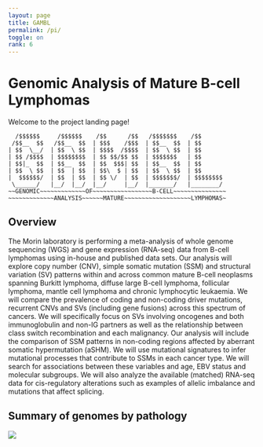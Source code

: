 ```yaml
---
layout: page
title: GAMBL
permalink: /pi/
toggle: on
rank: 6
---
```


# Genomic Analysis of Mature B-cell Lymphomas
Welcome to the project landing page!

```
  /$$$$$$     /$$$$$$    /$$      /$$   /$$$$$$$    /$$
 /$$__  $$   /$$__  $$  | $$$    /$$$  | $$__  $$  | $$
| $$  \__/  | $$  \ $$  | $$$$  /$$$$  | $$  \ $$  | $$
| $$ /$$$$  | $$$$$$$$  | $$ $$/$$ $$  | $$$$$$$   | $$
| $$|_  $$  | $$__  $$  | $$  $$$| $$  | $$__  $$  | $$
| $$  \ $$  | $$  | $$  | $$\  $ | $$  | $$  \ $$  | $$
|  $$$$$$/  | $$  | $$  | $$ \/  | $$  | $$$$$$$/  | $$$$$$$$
 \______/   |__/  |__/  |__/     |__/  |_______/   |________/
~~GENOMIC~~~~~~~~~~~~~OF~~~~~~~~~~~~~~~~~B-CELL~~~~~~~~~~~~~~~
~~~~~~~~~~~~~ANALYSIS~~~~~~MATURE~~~~~~~~~~~~~~~~~~~LYMPHOMAS~
```

## Overview

The Morin laboratory is performing a meta-analysis of whole genome sequencing (WGS) and gene expression (RNA-seq) data from B-cell lymphomas using in-house and published data sets. Our analysis will explore copy number (CNV), simple somatic mutation (SSM) and structural variation (SV) patterns within and across common mature B-cell neoplasms spanning Burkitt lymphoma, diffuse large B-cell lymphoma, follicular lymphoma, mantle cell lymphoma and chronic lymphocytic leukaemia. We will compare the prevalence of coding and non-coding driver mutations, recurrent CNVs and SVs (including gene fusions) across this spectrum of cancers. We will specifically focus on SVs involving oncogenes and both immunoglobulin and non-IG partners as well as the relationship between class switch recombination and each malignancy. Our analysis will include the comparison of SSM patterns in non-coding regions affected by aberrant somatic hypermutation (aSHM). We will use mutational signatures to infer mutational processes that contribute to SSMs in each cancer type. We will search for associations between these variables and age, EBV status and molecular subgroups. We will also analyze the available (matched) RNA-seq data for cis-regulatory alterations such as examples of allelic imbalance and mutations that affect splicing. 

## Summary of genomes by pathology

<div style="margin-bottom: 50px;">
    <img src="{{ 'projects/pathology_gambl.svg' | prepend: site.images_dir | prepend: site.baseurl }}" />
</div>
